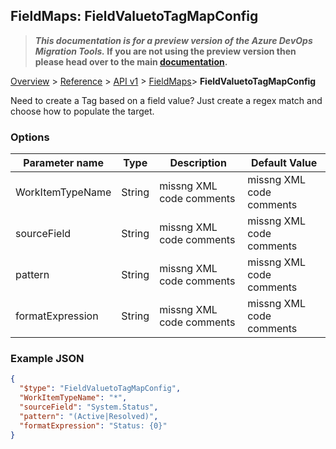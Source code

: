 ## FieldMaps: FieldValuetoTagMapConfig

>**_This documentation is for a preview version of the Azure DevOps Migration Tools._ If you are not using the preview version then please head over to the main [documentation](https://nkdagility.github.io/azure-devops-migration-tools).**

[Overview](/docs/index.md) > [Reference](/docs/Reference/index.md) > [API v1](/docs/Reference/v1/index.md) > [FieldMaps](/docs/Reference/v1/FieldMaps/index.md)> **FieldValuetoTagMapConfig**

Need to create a Tag based on a field value? Just create a regex match and choose how to populate the target.

### Options

| Parameter name         | Type    | Description                              | Default Value                            |
|------------------------|---------|------------------------------------------|------------------------------------------|
| WorkItemTypeName | String | missng XML code comments | missng XML code comments |
| sourceField | String | missng XML code comments | missng XML code comments |
| pattern | String | missng XML code comments | missng XML code comments |
| formatExpression | String | missng XML code comments | missng XML code comments |


### Example JSON

```JSON
{
  "$type": "FieldValuetoTagMapConfig",
  "WorkItemTypeName": "*",
  "sourceField": "System.Status",
  "pattern": "(Active|Resolved)",
  "formatExpression": "Status: {0}"
}
```